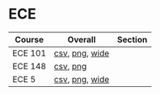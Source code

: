 # ECE

| Course | Overall | Section |
| ------ | ------- | ------- |
| ECE 101 | [csv](https://github.com/UCSD-Historical-Enrollment-Data/2024Summer2/blob/main/overall/ECE%20101.csv), [png](https://raw.githubusercontent.com/UCSD-Historical-Enrollment-Data/2024Summer2/main/plot_overall/ECE%20101.png), [wide](https://raw.githubusercontent.com/UCSD-Historical-Enrollment-Data/2024Summer2/main/plot_overall_wide/ECE%20101.png) |  |
| ECE 148 | [csv](https://github.com/UCSD-Historical-Enrollment-Data/2024Summer2/blob/main/overall/ECE%20148.csv), [png](https://raw.githubusercontent.com/UCSD-Historical-Enrollment-Data/2024Summer2/main/plot_overall/ECE%20148.png) |  |
| ECE 5 | [csv](https://github.com/UCSD-Historical-Enrollment-Data/2024Summer2/blob/main/overall/ECE%205.csv), [png](https://raw.githubusercontent.com/UCSD-Historical-Enrollment-Data/2024Summer2/main/plot_overall/ECE%205.png), [wide](https://raw.githubusercontent.com/UCSD-Historical-Enrollment-Data/2024Summer2/main/plot_overall_wide/ECE%205.png) |  |
